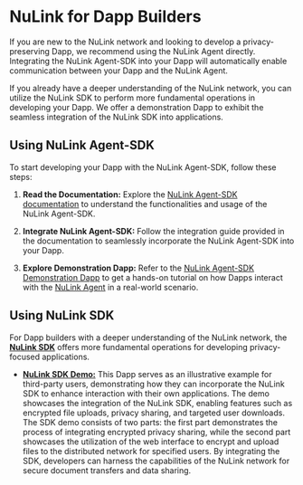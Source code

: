 # NuLink for Dapp Builders

If you are new to the NuLink network and looking to develop a privacy-preserving Dapp, we recommend using the NuLink Agent directly. Integrating the NuLink Agent-SDK into your Dapp will automatically enable communication between your Dapp and the NuLink Agent.

If you already have a deeper understanding of the NuLink network, you can utilize the NuLink SDK to perform more fundamental operations in developing your Dapp. We offer a demonstration Dapp to exhibit the seamless integration of the NuLink SDK into applications.


## Using NuLink Agent-SDK

To start developing your Dapp with the NuLink Agent-SDK, follow these steps:

1. **Read the Documentation:** Explore the [NuLink Agent-SDK documentation](./product/builder/agent_sdk.md) to understand the functionalities and usage of the NuLink Agent-SDK.

2. **Integrate NuLink Agent-SDK:** Follow the integration guide provided in the documentation to seamlessly incorporate the NuLink Agent-SDK into your Dapp.

3. **Explore Demonstration Dapp:** Refer to the [NuLink Agent-SDK Demonstration Dapp](./product/user/agent_usecase.md) to get a hands-on tutorial on how Dapps interact with the [NuLink Agent](./product/user/nulink_agent.md) in a real-world scenario.


## Using NuLink SDK

For Dapp builders with a deeper understanding of the NuLink network, the [**NuLink SDK**](./product/builder/sdk_api/README.md) offers more fundamental operations for developing privacy-focused applications.

* [**NuLink SDK Demo:**](./product/builder/sdk_api/sdk_example.md) This Dapp serves as an illustrative example for third-party users, demonstrating how they can incorporate the NuLink SDK to enhance interaction with their own applications. The demo showcases the integration of the NuLink SDK, enabling features such as encrypted file uploads, privacy sharing, and targeted user downloads. The SDK demo consists of two parts: the first part demonstrates the process of integrating encrypted privacy sharing, while the second part showcases the utilization of the web interface to encrypt and upload files to the distributed network for specified users. By integrating the SDK, developers can harness the capabilities of the NuLink network for secure document transfers and data sharing.
